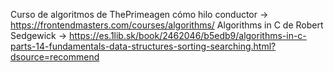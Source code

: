 Curso de algoritmos de ThePrimeagen cómo hilo conductor -> https://frontendmasters.com/courses/algorithms/ 
Algorithms in C de Robert Sedgewick -> https://es.1lib.sk/book/2462046/b5edb9/algorithms-in-c-parts-14-fundamentals-data-structures-sorting-searching.html?dsource=recommend
